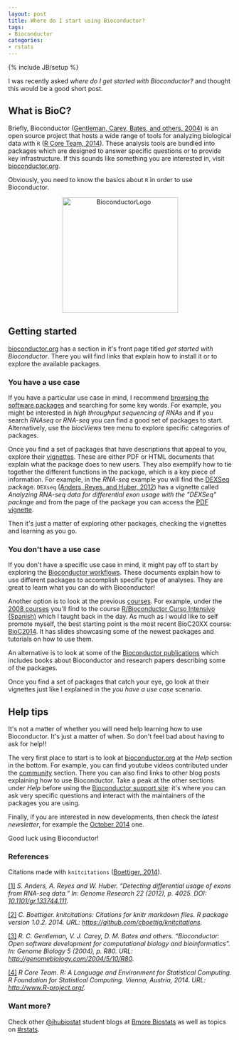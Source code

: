 ```yaml
---
layout: post
title: Where do I start using Bioconductor?
tags:
- Bioconductor
categories:
- rstats
---
```

{% include JB/setup %}








I was recently asked _where do I get started with Bioconductor?_ and thought this would be a good short post.

## What is BioC?

Briefly, Bioconductor <a id='cite-bioc'></a>(<a href='http://genomebiology.com/2004/5/10/R80'>Gentleman, Carey, Bates, and others, 2004</a>) is an open source project that hosts a wide range of tools for analyzing biological data with `R` <a id='cite-R'></a>(<a href='http://www.R-project.org/'>R Core Team, 2014</a>). These analysis tools are bundled into packages which are designed to answer specific questions or to provide key infrastructure. If this sounds like something you are interested in, visit [bioconductor.org](http://www.bioconductor.org/).

Obviously, you need to know the basics about `R` in order to use Bioconductor.


<center>
<a href="http://www.bioconductor.org"><img src="http://www.bioconductor.org/images/logo_bioconductor.gif" alt="BioconductorLogo" style="width: 260px;"/></a>
</center>



## Getting started

[bioconductor.org](http://www.bioconductor.org/) has a section in it's front page titled _get started with Bioconductor_. There you will find links that explain how to install it or to explore the available packages. 

### You have a use case

If you have a particular use case in mind, I recommend [browsing the software packages](http://www.bioconductor.org/packages/release/BiocViews.html#___Software) and searching for some key words. For example, you might be interested in _high throughput sequencing of RNAs_ and if you search _RNAseq_ or _RNA-seq_ you can find a good set of packages to start. Alternatively, use the _biocViews_ tree menu to explore specific categories of packages.

Once you find a set of packages that have descriptions that appeal to you, explore their [vignettes](http://www.bioconductor.org/help/package-vignettes/). These are either PDF or HTML documents that explain what the package does to new users. They also exemplify how to tie together the different functions in the package, which is a key piece of information. For example, in the _RNA-seq_ example you will find the [DEXSeq](http://www.bioconductor.org/packages/release/bioc/html/DEXSeq.html) package. `DEXseq` <a id='cite-DEXseq'></a>(<a href='http://dx.doi.org/10.1101/gr.133744.111'>Anders, Reyes, and Huber, 2012</a>) has a vignette called _Analyzing RNA-seq data for differential exon usage with the "DEXSeq" package_ and from the page of the package you can access the [PDF vignette](http://www.bioconductor.org/packages/release/bioc/vignettes/DEXSeq/inst/doc/DEXSeq.pdf). 

Then it's just a matter of exploring other packages, checking the vignettes and learning as you go.


### You don't have a use case

If you don't have a specific use case in mind, it might pay off to start by exploring the [Bioconductor workflows](http://www.bioconductor.org/help/workflows/). These documents explain how to use different packages to accomplish specific type of analyses. They are great to learn what you can do with Bioconductor!

Another option is to look at the previous [courses](http://www.bioconductor.org/help/course-materials/). For example, under the [2008 courses](http://www.bioconductor.org/help/course-materials/2008/) you'll find to the course [R/Bioconductor Curso Intensivo (Spanish)](http://www.lcg.unam.mx/~lcollado/R/) which I taught back in the day. As much as I would like to self promote myself, the best starting point is the most recent BioC20XX course: [BioC2014](http://www.bioconductor.org/help/course-materials/2014/BioC2014/). It has slides showcasing some of the newest packages and tutorials on how to use them.

An alternative is to look at some of the [Bioconductor publications](http://www.bioconductor.org/help/publications/) which includes books about Bioconductor and research papers describing some of the packages.

Once you find a set of packages that catch your eye, go look at their vignettes just like I explained in the _you have a use case_ scenario.


## Help tips

It's not a matter of whether you will need help learning how to use Bioconductor. It's just a matter of when. So don't feel bad about having to ask for help!!

The very first place to start is to look at [bioconductor.org](http://www.bioconductor.org/) at the _Help_ section in the bottom. For example, you can find youtube videos contributed under the [community](http://www.bioconductor.org/help/community/) section. There you can also find links to other blog posts explaining how to use Bioconductor. Take a peak at the other sections under _Help_ before using the [Bioconductor support site](https://support.bioconductor.org/): it's where you can ask very specific questions and interact with the maintainers of the packages you are using.

Finally, if you are interested in new developments, then check the _latest newsletter_, for example the [October 2014](http://www.bioconductor.org/help/newsletters/2014_October/) one.


Good luck using Bioconductor!



### References

Citations made with `knitcitations` <a id='cite-knitcitations'></a>(<a href='https://github.com/cboettig/knitcitations'>Boettiger, 2014</a>).


<p><a id='bib-DEXseq'></a><a href="#cite-DEXseq">[1]</a><cite>
S. Anders, A. Reyes and W. Huber.
&ldquo;Detecting differential usage of exons from RNA-seq data.&rdquo;
In: <EM>Genome Research</EM> 22 (2012), p. 4025.
DOI: <a href="http://dx.doi.org/10.1101/gr.133744.111">10.1101/gr.133744.111</a>.</cite></p>

<p><a id='bib-knitcitations'></a><a href="#cite-knitcitations">[2]</a><cite>
C. Boettiger.
<EM>knitcitations: Citations for knitr markdown files</EM>.
R package version 1.0.2.
2014.
URL: <a href="https://github.com/cboettig/knitcitations">https://github.com/cboettig/knitcitations</a>.</cite></p>

<p><a id='bib-bioc'></a><a href="#cite-bioc">[3]</a><cite>
R. C. Gentleman, V. J. Carey, D. M. Bates and others.
&ldquo;Bioconductor: Open software development for computational biology and bioinformatics&rdquo;.
In: <EM>Genome Biology</EM> 5 (2004), p. R80.
URL: <a href="http://genomebiology.com/2004/5/10/R80">http://genomebiology.com/2004/5/10/R80</a>.</cite></p>

<p><a id='bib-R'></a><a href="#cite-R">[4]</a><cite>
R Core Team.
<EM>R: A Language and Environment for Statistical Computing</EM>.
R Foundation for Statistical Computing.
Vienna, Austria, 2014.
URL: <a href="http://www.R-project.org/">http://www.R-project.org/</a>.</cite></p>




### Want more?

Check other [@jhubiostat](https://twitter.com/jhubiostat) student blogs at [Bmore Biostats](http://bmorebiostat.com/) as well as topics on [#rstats](https://twitter.com/search?q=%23rstats).
